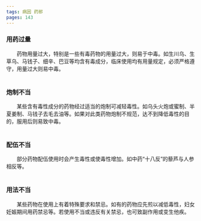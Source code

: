 ```yaml
---
tags: 病因 药邪
pages: 143
---
```

### 用药过量
&emsp;&emsp;药物用量过大，特别是一些有毒药物的用量过大，则易于中毒。如生川乌、生草乌、马钱子、细辛、巴豆等均含有毒成分，临床使用均有用量规定，必须严格遵守，用量过大则易中毒。<br></br>

### 炮制不当
&emsp;&emsp;某些含有毒性成分的药物经过适当的炮制可减轻毒性。如乌头火炮或蜜制、半夏姜制、马钱子去毛去油等。如果对此类药物炮制不规范，达不到降低毒性的目的，服用后则易致中毒。<br></br>

### 配伍不当
&emsp;&emsp;部分药物配伍使用时会产生毒性或使毒性增加。如中药“十八反”的藜芦与人参相反等。<br></br>

### 用法不当
&emsp;&emsp;某些药物在使用上有着特殊要求和禁忌。如有的药物应先煎以减低毒性，妇女妊娠期间用药禁忌等。若使用不当或违反有关禁忌，也可致副作用或变生他疾。